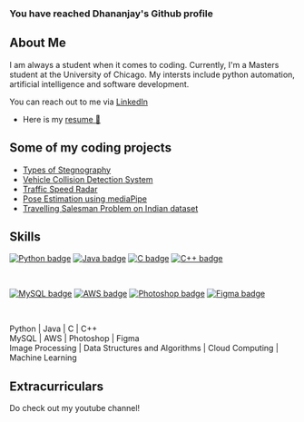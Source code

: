 ### You have reached Dhananjay's Github profile

## About Me
I am always a student when it comes to coding. Currently, I'm a Masters student at the University of Chicago. My intersts include python automation, artificial intelligence and software development.

You can reach out to me via <a href = 'https://www.linkedin.com/in/dhananjay-sunil-menon/'> LinkedIn<a>

- Here is my <a href = 'https://github.com/dhananjaymenon/dhananjaymenon/blob/main/resume/Dhananjay%20CV.pdf'> resume 📄<a>

## Some of my coding projects
- <a href = 'https://github.com/dhananjaymenon/Steganography'>Types of Stegnography <a>
- <a href = 'https://github.com/dhananjaymenon/Vehicle-Collision-Detection-System'>Vehicle Collision Detection System <a>
- <a href = 'https://github.com/dhananjaymenon/SpeedRadar-OpenCV-'>Traffic Speed Radar <a>
- <a href = 'https://github.com/dhananjaymenon/Advanced-Security-Camera-System-Software'>Pose Estimation using mediaPipe <a>
- <a href = 'https://github.com/dhananjaymenon/EV-Charging-Network-Planner'>Travelling Salesman Problem on Indian dataset <a>


## Skills

<!-- 
Badges
To find badges, go to https://github.com/Ileriayo/markdown-badges 
-->

<a href="#"><img src="https://img.shields.io/badge/python-3670A0?style=for-the-badge&logo=python&logoColor=ffdd54" alt="Python badge"></a>
<a href="#"><img src="https://img.shields.io/badge/java-%23ED8B00.svg?style=for-the-badge&logo=openjdk&logoColor=white" alt="Java badge"></a>
<a href="#"><img src="https://img.shields.io/badge/c-%2300599C.svg?style=for-the-badge&logo=c&logoColor=white" alt="C badge"></a>
<a href="#"><img src="https://img.shields.io/badge/c++-%2300599C.svg?style=for-the-badge&logo=c%2B%2B&logoColor=white" alt="C++ badge"></a>

<br>

<a href="#"><img src="https://img.shields.io/badge/mysql-%2300f.svg?style=for-the-badge&logo=mysql&logoColor=white" alt="MySQL badge"></a>
<a href="#"><img src="https://img.shields.io/badge/AWS-%23FF9900.svg?style=for-the-badge&logo=amazon-aws&logoColor=white" alt="AWS badge"></a>
<a href="#"><img src="https://img.shields.io/badge/adobe%20photoshop-%2331A8FF.svg?style=for-the-badge&logo=adobe%20photoshop&logoColor=white" alt="Photoshop badge"></a>
<a href="#"><img src="https://img.shields.io/badge/figma-%23F24E1E.svg?style=for-the-badge&logo=figma&logoColor=white" alt="Figma badge"></a>

<br>


Python | Java | C | C++ <br>
MySQL | AWS | Photoshop | Figma <br>
Image Processing | Data Structures and Algorithms | Cloud Computing | Machine Learning

## Extracurriculars
Do check out my youtube channel!

<!-- 
YouTube badge with subscriber count - https://github.com/DenverCoder1/github-readme-youtube-stats#subscribers-badge
-->






<!--
**dhananjaymenon/dhananjaymenon** is a ✨ _special_ ✨ repository because its `README.md` (this file) appears on your GitHub profile.

Here are some ideas to get you started:

- 🔭 I’m currently working on ...
- 🌱 I’m currently learning ...
- 👯 I’m looking to collaborate on ...
- 🤔 I’m looking for help with ...
- 💬 Ask me about ...
- 📫 How to reach me: ...
- 😄 Pronouns: ...
- ⚡ Fun fact: ...
-->


